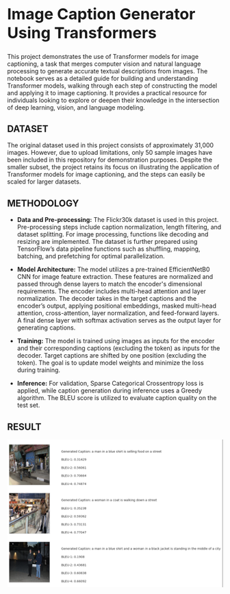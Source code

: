 <h1 style="font-size: 36px;">Image Caption Generator Using Transformers</h1>

This project demonstrates the use of Transformer models for image captioning, a task that merges computer vision and natural language processing to generate accurate textual descriptions from images. The notebook serves as a detailed guide for building and understanding Transformer models, walking through each step of constructing the model and applying it to image captioning. It provides a practical resource for individuals looking to explore or deepen their knowledge in the intersection of deep learning, vision, and language modeling.

## DATASET

The original dataset used in this project consists of approximately 31,000 images. However, due to upload limitations, only 50 sample images have been included in this repository for demonstration purposes. Despite the smaller subset, the project retains its focus on illustrating the application of Transformer models for image captioning, and the steps can easily be scaled for larger datasets.

## METHODOLOGY

- **Data and Pre-processing:**
The Flickr30k dataset is used in this project. Pre-processing steps include caption normalization, length filtering, and dataset splitting. For image processing, functions like decoding and resizing are implemented. The dataset is further prepared using TensorFlow’s data pipeline functions such as shuffling, mapping, batching, and prefetching for optimal parallelization.

- **Model Architecture:**
The model utilizes a pre-trained EfficientNetB0 CNN for image feature extraction. These features are normalized and passed through dense layers to match the encoder's dimensional requirements. The encoder includes multi-head attention and layer normalization. The decoder takes in the target captions and the encoder’s output, applying positional embeddings, masked multi-head attention, cross-attention, layer normalization, and feed-forward layers. A final dense layer with softmax activation serves as the output layer for generating captions.

- **Training:**
The model is trained using images as inputs for the encoder and their corresponding captions (excluding the <end> token) as inputs for the decoder. Target captions are shifted by one position (excluding the <start> token). The goal is to update model weights and minimize the loss during training.
  
- **Inference:**
For validation, Sparse Categorical Crossentropy loss is applied, while caption generation during inference uses a Greedy algorithm. The BLEU score is utilized to evaluate caption quality on the test set.

## RESULT
  ![image](https://github.com/MeetJhaveri/Image-Caption-Generator/blob/main/Screenshot%202024-09-17%20at%2010.36.10%20PM.png)
  
